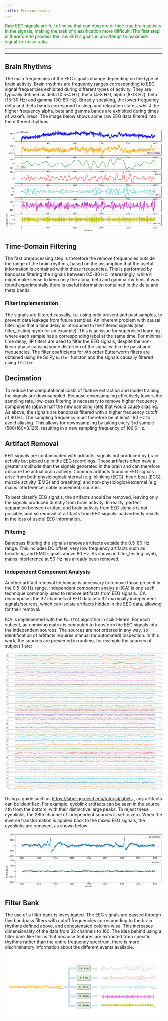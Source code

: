 ```yaml
---
title: Preprocessing
---
```


<span style="color:green"> Raw EEG signals are full of noise that can obscure or hide true brain activity in the signals, making the task of classification more difficult. The first step is therefore to process the raw EEG signals in an attempt to maximise signal-to-noise ratio. </span>

---
---

## Brain Rhythms
The main frequencies of the EEG signals change depending on the type of brain activity. Brain rhythms are frequency ranges corresponding to EEG signal frequencies exhibited during different types of activity. They are typically defined as delta (0.5-4 Hz), theta (4-8 Hz), alpha (8-13 Hz), beta (13-30 Hz) and gamma (30-80 Hz). Broadly speaking, the lower frequency delta and theta bands correspond to sleep and relaxation states, whilst the higher frequency alpha, beta and gamma bands are exhibited during times of wakefullness. The image below shows some raw EEG data filtered into the different rhythms.

![subject 1 channel 1 rhythms](images/subj1_rhythms.png) 

## Time-Domain Filtering
The first preprocessing step is therefore the remove frequencies outside the range of the brain rhythms, based on the assumption that the useful information is contained within these frequencies. This is performed by bandpass filtering the signals between 0.5-80 Hz. Interestingly, while it might make sense to keep only the alpha, beta and gamma rhythms, it was found experimentally there is useful information contained in the delta and theta bands.

### Filter Implementation
The signals are filtered causally, i.e. using only present and past samples, to prevent data leakage from future samples. An inherent problem with causal filtering is that a time delay is introduced to the filtered signals (see filter_testing.ipynb for an example). This is an issue for supervised learning where each sample has a corresponding label at the same time. For minimal time delay, IIR filters are used to filter the EEG signals, despite the non-linear phase causing some distortion of the signal within the passband frequencies. The filter coefficients for 4th order Butterworth filters are obtained using he SciPy `butter` functon and the signals causally filtered using `lfilter`.

## Decimation
To reduce the computational costs of feature extraction and model training, the signals are downsampled. Because downsampling effectively lowers the sampling rate, low-pass filtering is necessary to remove higher frequency components (above half the new sampling rate) that would cause aliasing. As above, the signals are bandpass filtered with a higher frequency cutoff of 80 Hz. The sampling frequency must therefore be at least 160 Hz to avoid aliasing. This allows for downsampling by taking every 3rd sample (500/160=3.125), resulting in a new sampling frequency of 166.6 Hz.

## Artifact Removal
EEG signals are contaminated with artifacts, signals not produced by brain activity but picked up in the EEG recordings. These artifacts often have a greater amplitude than the signals generated in the brain and can therefore obscure the actual brain activity. Common artifacts found in EEG signals arise from both physiological/internal (e.g. blinking (EOG), heart beat (ECG), muscle activity (EMG) and breathing) and non-physiological/external (e.g. mains interference, cable movement) sources. 

To best classify EEG signals, the artifacts should be removed, leaving only the signals produced directly from brain activity. In reality, perfect separation between artifact and brain activity from EEG signals is not possible, and so removal of artifacts from EEG signals inadvertently results in the loss of useful EEG information. 

### Filtering
Bandpass filtering the signals removes artifacts outside the 0.5-80 Hz range. This includes DC offset, very low frequency artifacts such as breathing, and EMG signals above 80 Hz. As shown in filter_testing.ipynb, mains interference at 50 Hz has already been removed.

### Independent Component Analysis
Another artifact removal technique is necessary to remove those present in the 0.5-80 Hz range. Independent component analysis (ICA) is one such technique commonly used to remove artifacts from EEG signals. ICA decomposes the 32 channels of EEG data into 32 maximally independent signals/sources, which can isolate artifacts hidden in the EEG data, allowing for their removal. 

ICA is implemented with the `FastICA` algorithm in scikit-learn. For each subject, an unmixing matrix is computed to transform the EEG signals into the independent sources. The sources are not ordered in any way, so identification of artifacts requires manual (or automated) inspection. In this work, the sources are presented in runtime, for example the sources of subject 1 are:

![subj1_ica](images/subj1_ica.png)

Using a guide such as https://labeling.ucsd.edu/tutorial/labels , any artifacts can be identified. For example, eyeblink artifacts can be seen in the source 4th from the bottom, with their distinctive large peaks. To reject these eyeblinks, the 28th channel of independent sources is set to zero. When the inverse transformation is applied back to the mixed EEG signals, the eyeblinks are removed, as shown below:

![subj1_w_eyeblink](images/subj1_eyeblink.png)

## Filter Bank
The use of a filter bank is investigated. The EEG signals are passed through five bandpass filters with cutoff frequencies corresponding to the brain rhythms defined above, and concatenated column-wise. This increases dimensionality of the data from 32 channels to 160. The idea behind using a filter bank like this is that because features are extracted from specific rhythms rather than the entire frequency spectrum, there is more discriminatory information about the different events available.  

![filter_bank_fig](images/filter_bank.png)